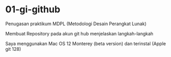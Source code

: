 # 01-gi-github
Penugasan praktikum MDPL (Metodologi Desain Perangkat Lunak) 

Membuat Repository pada akun git hub menjelaskan langkah-langkah

Saya menggunakan Mac OS 12 Monterey (beta version) dan terinstal (Apple git 128)
